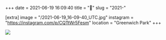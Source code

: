 +++
date = 2021-06-19 16:09:40
title = "🐝"
slug = "2021-"

[extra]
image = "/2021-06-19_16-09-40_UTC.jpg"
instagram = "https://instagram.com/p/CQTtWr5Fesm"
location = "Greenwich Park"
+++

<img src="/2021-06-19_16-09-40_UTC.jpg" />
